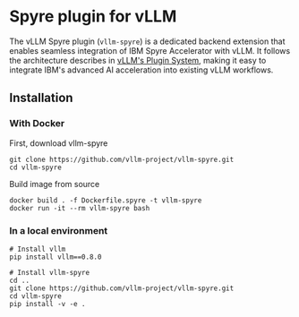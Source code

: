 # Spyre plugin for vLLM

The vLLM Spyre plugin (`vllm-spyre`) is a dedicated backend extension that enables seamless integration of IBM Spyre Accelerator with vLLM. It follows the architecture describes in [vLLM's Plugin System](https://docs.vllm.ai/en/latest/design/plugin_system.html), making it easy to integrate IBM's advanced AI acceleration into existing vLLM workflows.

## Installation

### With Docker

First, download vllm-spyre

```
git clone https://github.com/vllm-project/vllm-spyre.git
cd vllm-spyre
```

Build image from source

```
docker build . -f Dockerfile.spyre -t vllm-spyre
docker run -it --rm vllm-spyre bash
```

### In a local environment

```
# Install vllm
pip install vllm==0.8.0

# Install vllm-spyre
cd ..
git clone https://github.com/vllm-project/vllm-spyre.git
cd vllm-spyre
pip install -v -e .
```
